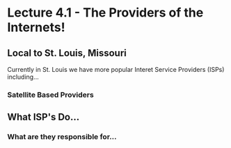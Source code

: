 # Lecture 4.1 - The Providers of the Internets!

## Local to St. Louis, Missouri
Currently in St. Louis we have more popular Interet Service Providers (ISPs) including...

### Satellite Based Providers

## What ISP's Do...

### What are they responsible for...

